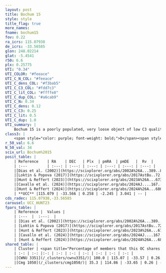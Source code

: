 ```yaml
---
layout: post
title: Bochum 15
style: style
title_flag: true
more_names: 
fname: bochum15
fov: 0.22
ra_icrs: 115.07938
de_icrs: -33.56585
glon: 248.02214
glat: -5.4541
r50: 6.6
plx: 0.25775
UTI: "0.34"
UTI_COLOR: "#feeace"
UTI_C_N_COL: "#feeace"
UTI_C_dens_COL: "#f3bab5"
UTI_C_C3_COL: "#fdd7c3"
UTI_C_lit_COL: "#ffffe8"
UTI_C_dup_COL: "#a6cab9"
UTI_C_N: 0.34
UTI_C_dens: 0.12
UTI_C_C3: 0.25
UTI_C_lit: 0.5
UTI_C_dup: 1.0
UTI_summary: |
    Bochum 15 is a poorly populated, very loose object of low C3 quality. It is moderately studied in the literature. This object shares a large percentage of members with 2 later reported entries.
class3: |
    <span style="color: purple; font-weight: bold;">D</span><span style="color: #FFC300; font-weight: bold;">B</span>
r_50_val: 6.6
N_50_val: 34
scix_url: Bochum%2015
posit_table: |
    | Reference    | RA    | DEC   | Plx  | pmRA  | pmDE   |  Rv  |
    | :---         | :---: | :---: | :---: | :---: | :---: | :---: |
    |[Dias et al. (2002)](https://scixplorer.org/abs/2002A%26A...389..871D) | 115.025 | -33.533 | -- | -0.87 | 3.09 | -- |
    |[Loktin & Popova (2017)](https://scixplorer.org/abs/2017AstBu..72..257L) | 115.035 | -33.569 | -- | -3.737 | 4.906 | -- |
    |[Hunt & Reffert (2023)](https://scixplorer.org/abs/2023A%26A...673A.114H) | 115.072 | -33.551 | 0.257 | -2.23 | 3.043 | 64.423 |
    |[Cavallo et al. (2024)](https://scixplorer.org/abs/2024AJ....167...12C) | 115.01 | -33.602 | 0.258 | -- | -- | -- |
    |[Hunt & Reffert (2024)](https://scixplorer.org/abs/2024A%26A...686A..42H) | 115.072 | -33.551 | 0.257 | -2.23 | 3.043 | 64.423 |
    | **UCC** |115.079 | -33.566 | 0.258 | -2.245 | 3.041 | -- | 
cds_radec: 115.07938,-33.56585
carousel: UCC_HUNT23
fpars_table: |
    | Reference |  Values |
    | :---  |  :---:  |
    | [Dias et al. (2002)](https://scixplorer.org/abs/2002A%26A...389..871D) | `E(B-V)=0.576, Dist=2806.0, Age=6.742` |
    | [Loktin & Popova (2017)](https://scixplorer.org/abs/2017AstBu..72..257L) | `E(B-V)=0.573, Dmod=12.245, logt=6.759` |
    | [Hunt & Reffert (2023)](https://scixplorer.org/abs/2023A%26A...673A.114H) | `AV50=1.584, diffAV50=2.224, MOD50=12.827, logAge50=7.773` |
    | [Cavallo et al. (2024)](https://scixplorer.org/abs/2024AJ....167...12C) | `AV50=1.31, dMod50=12.53, logAge50=8.16, [Fe/H]50=0.63` |
    | [Hunt & Reffert (2024)](https://scixplorer.org/abs/2024A%26A...686A..42H) | `MassJ=310.371` |
shared_table: |
    | Cluster | <span title="Percentage of members that this OC shares with the ones listed">%</span>   | RA   | DEC   | Plx   | pmRA  | pmDE  | Rv | UTI |
    | :-: | :-: |:-: | :-: | :-: | :-: | :-: | :-: | :-: |
    |[CWNU 3351](/_clusters/cwnu3351/)| 100.0 | 115.07 | -33.57 | 0.26 | -2.25 | 3.04 | -- |0.05 |
    |[Cmg 1050](/_clusters/cmg1050/)| 35.3 | 114.86 | -33.65 | 0.26 | -2.24 | 3.03 | -- |0.06 |
---
```

